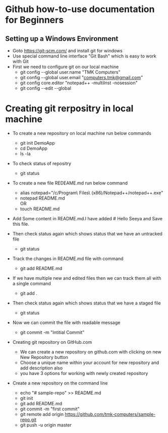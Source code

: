 # Github how-to-use documentation for Beginners
## Setting up a Windows Environment
* Goto https://git-scm.com/ and install git for windows
* Use special command line interface "Git Bash" which is easy to work with Git
* First we need to configure git on our local machine
  * git config --global user.name "TMK Computers"
  * git config --global user.email "computers.tmk@gmail.com"
  * git config core.editor "notepad++ -multiInst -nosession"
  * git config --edit --global
  
 # Creating git rerpositry in local machine
 * To create a new repository on local machine run below commands
   * git init DemoApp
   * cd DemoApp
   * ls -la
 * To check status of repositry 
   * git status
 * To create a new file REDEAME.md run below command
   * alias notepad="/c/Program\ Files\ \(x86\)/Notepad++/notepad++.exe" 
   * notepad README.md   
             OR
   * touch README.md   
 * Add Some content in README.md.I have added # Hello Seeya and Save this file.
 * Then check status again which shows status that we have an untracked file
   * git status
 * Track the changes in README.md file with command
   * git add README.md
 * If we have multiple new and edited files then we can track them all with a single command
   * git add .
* Then check status again which shows status that we have a staged file
   * git status
* Now we can commit the file with readable message
  * git commit -m "Intitial Commit"
  
* Creating git repository on GitHub.com
  * We can create a new repository on github.com with clicking on new New Repository button
  * Choose a unique name within your account for new repository and add description also
  * you have 3 options for working with newly created repository
  
* Create a new repository on the command line
  * echo "# sample-repo" >> README.md
  * git init
  * git add README.md
  * git commit -m "first commit"
  * git remote add origin https://github.com/tmk-computers/sample-repo.git
  * git push -u origin master
  
 

  
